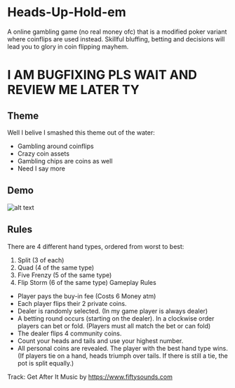 # Heads-Up-Hold-em
A online gambling game (no real money ofc) that is a modified poker variant where coinflips are used instead. Skillful bluffing, betting and decisions will lead you to glory in coin flipping mayhem.
# I AM BUGFIXING PLS WAIT AND REVIEW ME LATER TY
## Theme
Well I belive I smashed this theme out of the water:
- Gambling around coinflips
- Crazy coin assets 
- Gambling chips are coins as well
- Need I say more
## Demo
![alt text](Screenshot_Showcase.png)
## Rules
There are 4 different hand types, ordered from worst to best:
1. Split (3 of each)
2. Quad (4 of the same type)
3. Five Frenzy (5 of the same type)
4. Flip Storm (6 of the same type)
Gameplay Rules
- Player pays the buy-in fee (Costs 6 Money atm)
- Each player flips their 2 private coins.
- Dealer is randomly selected. (In my game player is always dealer)
- A betting round occurs (starting on the dealer). In a clockwise order players can  bet or fold. (Players must all match the bet or can fold)
- The dealer flips 4 community coins.
- Count your heads and tails and use your highest number.
- All personal coins are revealed. The player with the best hand type wins. (If players tie on a hand, heads triumph over tails. If there is still a tie, the pot is split equally.)
			
Track: Get After It
Music by https://www.fiftysounds.com


